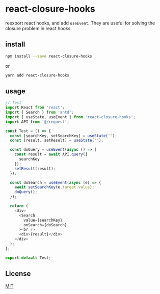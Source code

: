 # react-closure-hooks

reexport react hooks, and add `useEvent`. They are useful for solving the closure problem in react hooks.

## install

```bash
npm install --save react-closure-hooks
```
or
```bash
yarn add react-closure-hooks
```

## usage

```js
// Test
import React from 'react';
import { Search } from 'antd';
import { useState, useEvent } from 'react-closure-hooks';
import API from '@/request';

const Test = () => {
  const [searchKey, setSearchKey] = useState('');
  const [result, setResult] = useState('');

  const doQuery = useEvent(async () => {
    const result = await API.query({
      searchKey
    });
    setResult(result);
  });

  const doSearch = useEvent(async (e) => {
    await setSearchKey(e.target.value);
    doQuery();
  });

  return (
    <div>
      <Search 
        value={searchKey} 
        onSearch={doSearch}
      ><br />
      <div>{result}</div>
    </div>
  );
};

export default Test;
```

## License

[MIT](./LICENSE)

